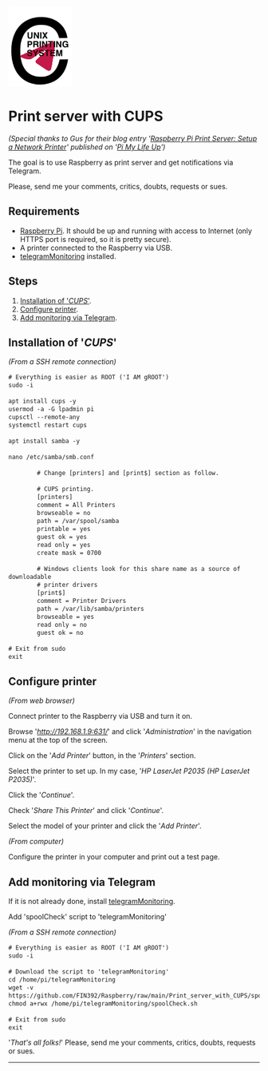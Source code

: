 ![Logo](https://github.com/FIN392/Raspberry/raw/main/images/CUPS-Logo.png)

# Print server with CUPS

*(Special thanks to Gus for their blog entry '[Raspberry Pi Print Server: Setup a Network Printer](https://pimylifeup.com/raspberry-pi-print-server/)' published on '[Pi My Life Up](https://pimylifeup.com/)')*

The goal is to use Raspberry as print server and get notifications via Telegram.

Please, send me your comments, critics, doubts, requests or sues.

## Requirements

- [Raspberry Pi](https://www.raspberrypi.org). It should be up and running with access to Internet (only HTTPS port is required, so it is pretty secure).
- A printer connected to the Raspberry via USB.
- [telegramMonitoring](https://github.com/FIN392/Raspberry/edit/main/telegramMonitoring) installed.

## Steps

1. [Installation of '*CUPS*'](#CUPS).
2. [Configure printer](#config).
3. [Add monitoring via Telegram](#telegram).

## <a name="CUPS"></a>Installation of '*CUPS*'

*(From a SSH remote connection)*

```
# Everything is easier as ROOT ('I AM gROOT')
sudo -i

apt install cups -y
usermod -a -G lpadmin pi
cupsctl --remote-any
systemctl restart cups

apt install samba -y

nano /etc/samba/smb.conf

        # Change [printers] and [print$] section as follow.

        # CUPS printing.  
        [printers]
        comment = All Printers
        browseable = no
        path = /var/spool/samba
        printable = yes
        guest ok = yes
        read only = yes
        create mask = 0700

        # Windows clients look for this share name as a source of downloadable
        # printer drivers
        [print$]
        comment = Printer Drivers
        path = /var/lib/samba/printers
        browseable = yes
        read only = no
        guest ok = no

# Exit from sudo
exit
```

## <a name="config"></a>Configure printer

*(From web browser)*

Connect printer to the Raspberry via USB and turn it on.

Browse '*http://192.168.1.9:631/*' and click '*Administration*' in the navigation menu at the top of the screen.

Click on the '*Add Printer*' button, in the '*Printers*' section.



Select the printer to set up. In my case, '*HP LaserJet P2035 (HP LaserJet P2035)*'.

Click the '*Continue*'.

Check '*Share This Printer*' and click '*Continue*'.

Select the model of your printer and click the '*Add Printer*'.

*(From computer)*

Configure the printer in your computer and print out a test page.

## <a name="telegram"></a>Add monitoring via Telegram

If it is not already done, install [telegramMonitoring](https://github.com/FIN392/Raspberry/edit/main/telegramMonitoring).

Add 'spoolCheck' script to 'telegramMonitoring'

*(From a SSH remote connection)*

```
# Everything is easier as ROOT ('I AM gROOT')
sudo -i

# Download the script to 'telegramMonitoring'
cd /home/pi/telegramMonitoring
wget -v https://github.com/FIN392/Raspberry/raw/main/Print_server_with_CUPS/spoolCheck.sh
chmod a+rwx /home/pi/telegramMonitoring/spoolCheck.sh

# Exit from sudo
exit
```

'*That's all folks!*' Please, send me your comments, critics, doubts, requests or sues.

---
